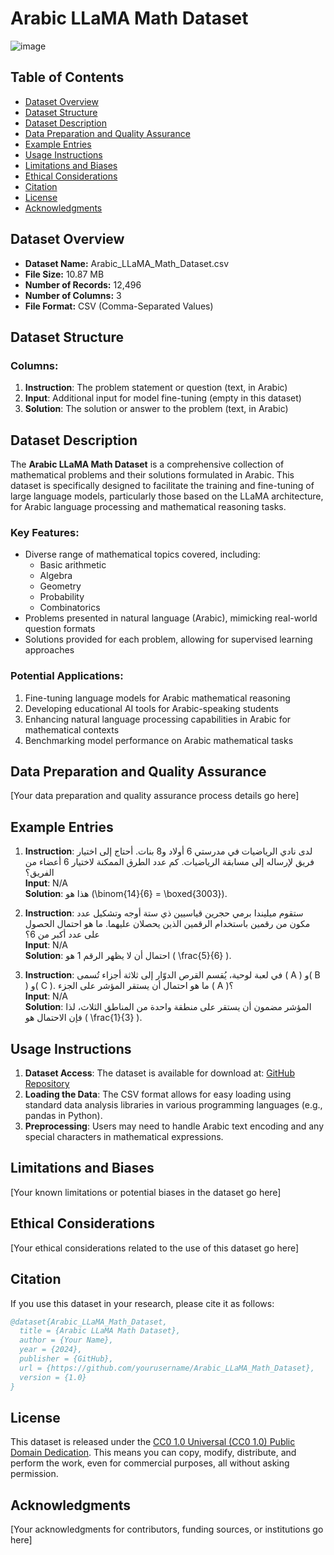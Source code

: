 # Arabic LLaMA Math Dataset

![image](https://github.com/user-attachments/assets/86733afd-8fde-4ca1-85a6-3882d5689936)

## Table of Contents
- [Dataset Overview](#dataset-overview)
- [Dataset Structure](#dataset-structure)
- [Dataset Description](#dataset-description)
- [Data Preparation and Quality Assurance](#data-preparation-and-quality-assurance)
- [Example Entries](#example-entries)
- [Usage Instructions](#usage-instructions)
- [Limitations and Biases](#limitations-and-biases)
- [Ethical Considerations](#ethical-considerations)
- [Citation](#citation)
- [License](#license)
- [Acknowledgments](#acknowledgments)

## Dataset Overview

- **Dataset Name:** Arabic_LLaMA_Math_Dataset.csv
- **File Size:** 10.87 MB
- **Number of Records:** 12,496
- **Number of Columns:** 3
- **File Format:** CSV (Comma-Separated Values)

## Dataset Structure

### Columns:
1. **Instruction**: The problem statement or question (text, in Arabic)
2. **Input**: Additional input for model fine-tuning (empty in this dataset)
3. **Solution**: The solution or answer to the problem (text, in Arabic)

## Dataset Description

The **Arabic LLaMA Math Dataset** is a comprehensive collection of mathematical problems and their solutions formulated in Arabic. This dataset is specifically designed to facilitate the training and fine-tuning of large language models, particularly those based on the LLaMA architecture, for Arabic language processing and mathematical reasoning tasks.

### Key Features:
- Diverse range of mathematical topics covered, including:
  - Basic arithmetic
  - Algebra
  - Geometry
  - Probability
  - Combinatorics
- Problems presented in natural language (Arabic), mimicking real-world question formats
- Solutions provided for each problem, allowing for supervised learning approaches

### Potential Applications:
1. Fine-tuning language models for Arabic mathematical reasoning
2. Developing educational AI tools for Arabic-speaking students
3. Enhancing natural language processing capabilities in Arabic for mathematical contexts
4. Benchmarking model performance on Arabic mathematical tasks

## Data Preparation and Quality Assurance

[Your data preparation and quality assurance process details go here]

## Example Entries

1. **Instruction**: لدى نادي الرياضيات في مدرستي 6 أولاد و8 بنات. أحتاج إلى اختيار فريق لإرساله إلى مسابقة الرياضيات. كم عدد الطرق الممكنة لاختيار 6 أعضاء من الفريق؟  
   **Input**: N/A  
   **Solution**: هذا هو \(\binom{14}{6} = \boxed{3003}\).

2. **Instruction**: ستقوم ميليندا برمي حجرين قياسيين ذي ستة أوجه وتشكيل عدد مكون من رقمين باستخدام الرقمين الذين يحصلان عليهما. ما هو احتمال الحصول على عدد أكبر من 6؟  
   **Input**: N/A  
   **Solution**: احتمال أن لا يظهر الرقم 1 هو \( \frac{5}{6} \).

3. **Instruction**: في لعبة لوحية، يُقسم القرص الدوّار إلى ثلاثة أجزاء تُسمى \( A \) و\( B \) و\( C \). ما هو احتمال أن يستقر المؤشر على الجزء \( A \)؟  
   **Input**: N/A  
   **Solution**: المؤشر مضمون أن يستقر على منطقة واحدة من المناطق الثلاث، لذا فإن الاحتمال هو \( \frac{1}{3} \).

## Usage Instructions

1. **Dataset Access**: The dataset is available for download at: [GitHub Repository](https://github.com/yourusername/Arabic_LLaMA_Math_Dataset)
2. **Loading the Data**: The CSV format allows for easy loading using standard data analysis libraries in various programming languages (e.g., pandas in Python).
3. **Preprocessing**: Users may need to handle Arabic text encoding and any special characters in mathematical expressions.

## Limitations and Biases

[Your known limitations or potential biases in the dataset go here]

## Ethical Considerations

[Your ethical considerations related to the use of this dataset go here]

## Citation

If you use this dataset in your research, please cite it as follows:

```bibtex
@dataset{Arabic_LLaMA_Math_Dataset,
  title = {Arabic LLaMA Math Dataset},
  author = {Your Name},
  year = {2024},
  publisher = {GitHub},
  url = {https://github.com/yourusername/Arabic_LLaMA_Math_Dataset},
  version = {1.0}
}
```

## License

This dataset is released under the [CC0 1.0 Universal (CC0 1.0) Public Domain Dedication](https://creativecommons.org/publicdomain/zero/1.0/). This means you can copy, modify, distribute, and perform the work, even for commercial purposes, all without asking permission.

## Acknowledgments

[Your acknowledgments for contributors, funding sources, or institutions go here]
